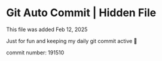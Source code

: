 # Git Auto Commit | Hidden File

This file was added Feb 12, 2025

Just for fun and keeping my daily git commit active 🤪

commit number: 191510
